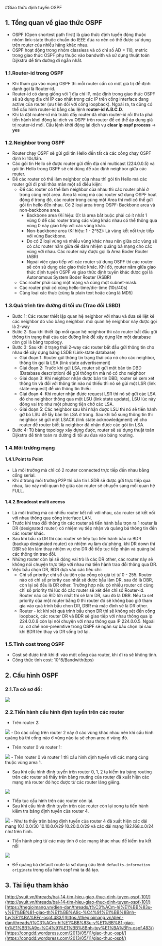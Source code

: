 #Giao thức định tuyến OSPF
## 1. Tổng quan về giao thức OSPF
- OSPF (Open shortest path first) là giao thức định tuyến động thuộc nhóm link-state thuộc chuẩn do IEEE đưa ra nên có thể được sử dụng trên router của nhiều hãng khác nhau.
- OSPF hoạt động trong nhóm classless và có chỉ số AD = 110, metric trong giao thức OSPF phụ thuộc vào bandwith và sử dụng thuật toán Dijkstra để tìm đường đi ngắn nhất.

### 1.1.Router-id trong OSPF
- Khi tham gia vào mạng OSPF thì mỗi router cần có một giá trị để định danh gọi là Router-id.
- Router-id có dạng giống với 1 địa chỉ IP, mặc định trong giao thức OSPF sẽ sử dụng địa chỉ IP cao nhất trong các IP trên cổng interface đang active của router (ưu tiên đối với cổng loopback). Ngoài ra, ta cũng có thể cấu hình router-id bằng câu lệnh **router-id A.B.C.D**.
- Khi ta đặt router-id mà trước đấy router đã nhận router-id rồi thì ta phải tiến hành khởi động lại dịch vụ OSPF trên router để có thể áp dụng giá trị router-id mới. Câu lệnh khởi động lại dịch vụ **clear ip ospf process** -> **yes**

### 1.2.Neighbor trong OSPF
- Router chạy OSPF sẽ gửi gói tin Hello đến tất cả các cổng chạy OSPF định kì 10s/lần.
- Các gói tin Hello sẽ được router gửi đến địa chỉ multicast (224.0.0.5) và gói tin Hello trong OSPF sẽ chỉ dùng để xác định neighbor giữa các router.
- Để các router có thể làm neighbor của nhau thì gói tin Hello mà các router gửi đi phải thỏa mãn một số điều kiện:
	- Để các router có thể làm neighbor của nhau thì các router phải ở trong cùng một area. Area là vùng mà các router sử dụng OSPF hoạt động ở trong đó, các router trong cùng một Area thì mới có thể gửi gói tin hello đến nhau. Có 2 loại area trong OSPF: Backbone area và non-backbone area.
		<ul>
		<li>Backbone area (Kí hiệu: 0): là area bắt buộc phải có ít nhất 1 vùng 0 để các router trong các vùng khác nhau có thể thông qua vùng 0 này giao tiếp với các vùng khác.</li>
		<li>Non-backbone area (Kí hiệu: 1 - 2^52): Là vùng kết nối trực tiếp với vùng Backbone.</li>
		<li>Do có 2 loại vùng và nhiều vùng khác nhau nên giữa các vùng sẽ có các router nằm giữa để đảm nhiệm quảng bá mạng cho các vùng với nhau. Các router này được gọi là Area Boder Router (ABR)</li>
		<li>Ngoài việc giao tiếp với các router sử dụng OSPF thì các router sẽ còn sử dụng các giao thức khác. Khi đó, router nằm giữa giao thức định tuyến OSPF và giao thức định tuyến khác được gọi là Autonomous System Boder Router (ASBR)</li>
		</ul>
	- Các router phải cùng một mạng và cùng một subnet-mask.
	- Các router phải có cùng hello-time/die-time (10s/40s)
	- Cùng loại xác thực (cùng là plain text hoặc cùng là MD5)

### 1.3.Quá trình tìm đường đi tối ưu (Trao đổi LSBD)
- Bước 1: Các router thiết lập quan hệ neighbor với nhau và đưa sẽ liệt kê các neighbor đó vào bảng neighbor. mối quan hệ neighbor này được gọi là 2-way
- Bước 2: Sau khi thiết lập mối quan hệ neighbor thì các router bắt đầu gửi thông tin trạng thái của các đường link để xây dựng lên một database còn gọi là bảng topology.
- Bước 3: Sau khi ở trạng thái 2-way các router bắt đầu gửi thông tin cho nhau để xây dựng bảng LSDB (Link-state database)
	<ul>
	<li>Giai đoạn 1: Router gửi thông tin trạng thái của nó cho các neighbor, thông tin gọi là LSA (link state advertisement)</li>
	<li>Giai đoạn 2: Trước khi gửi LSA, router sẽ gửi một bản tin DBD (Database description) để gửi thông tin mà nó có cho neighbor</li>
	<li>Giai đoạn 3: Khi neighbor nhận được bản tin DBD, router sẽ xem xét thông tin và đối với thông tin nào nó thiếu thì nó sẽ gửi một LSR (link state request) để xin thông tin thiếu</li>
	<li>Giai đoạn 4: Khi router nhận được request LSR thì nó sẽ gửi các LSA đó cho neighbor thông qua một LSU (link state update), LSU lúc này đóng vai trò như một phương tiện chở các LSA.</li>
	<li>Giai đoạn 5: Các neighbor sau khi nhận được LSU thì nó sẽ tiến hành gỡ bỏ LSU để lấy bản tin LSA ở trong. Sau khi bổ sung thông tin thì neighbor sẽ gửi một LSACK (link state acknowledgment) về cho router để router biết là neighbor đã nhận được các gói tin LSA.</li>
	</ul>
- Bước 4: Từ bảng topology xây dựng được, router sẽ sử dụng thuật toán Dijkstra để tính toán ra đường đi tối ưu đưa vào bảng routing.

### 1.4.Môi trường mạng
#### 1.4.1.Point to Point
- Là môi trường mà chỉ có 2 router connected trực tiếp đến nhau bằng cổng serial.
- Khi ở trong môi trường P2P thì bản tin LSDB sẽ được gửi trực tiếp qua nhau, lúc này mối quan hệ giữa các router sẽ chuyển sang mối quan hệ FULL.

#### 1.4.2.Broadcast multi access
- Là môi trường mà có nhiều router kết nối với nhau, các router sẽ kết nối với nhau thông qua cổng interface LAN.
- Trước khi trao đổi thông tin các router sẽ tiến hành bầu trọn ra 1 router là DR (designated router) có nhiệm vụ tiếp nhận và quảng bá thông tin đến các router khác.
- Sau khi bầu ra DR thì các router sẽ tiếp tục tiến hành bầu ra BDR (backup designated router) có nhiệm vụ làm dự phòng, khi DR down thì DBR sẽ lên làm thay nhiệm vụ cho DR để tiếp tục tiếp nhận và quảng bá các thông tin trao đổi.
- Những router còn lại sẽ đóng vai trò là các DR other, các router này sẽ không nói chuyện trực tiếp với nhau mà tiến hành trao đổi thông qua DR.
- Việc bầu chọn DR, BDR dựa vào các tiêu chí:
	- Chỉ số priority: chỉ số ưu tiên của cổng có giá trị từ 0 - 255. Router nào có chỉ số priority cao nhất sẽ được bầu làm DR, sau đó là DBR, còn lại sẽ đều là DR other. Trường hợp nếu có nhiều router có cùng chỉ số priority thì lúc đó các router sẽ xét đến chỉ số Router-id. Router nào có RID lớn nhất thì sẽ làm DR, sau đó là DBR. Nếu ta set priority của một router bằng 0 thì router đó sẽ không bao giờ tham gia vào quá trình bầu chọn DR, DBR mà mặc định sẽ là DR other.
	- Router - id: khi xét quá trình bầu chọn DR thì sẽ không xét đến cổng loopback, các router DR và BDR sẽ giao tiếp với nhau thông qua ip 224.0.0.6 còn lại nói chuyện với nhau thông qua IP 224.0.0.5. Ngoài ra, cơ chế non-preemtive trong OSPF sẽ ngăn sự bầu chọn lại sau khi BDR lên thay và DR sống trở lại.

### 1.5.Tính cost trong OSPF
- Cost sẽ được tính khi đi vào một cổng của router, khi đi ra sẽ không tính.
- Công thức tính cost: 10^8/Bandwith(bps)


## 2. Cấu hình OSPF 
### 2.1.Ta có sơ đồ:
<img src='https://i.imgur.com/FWzUKPO.png'>

### 2.2.Tiến hành cấu hình định tuyến trên các router
- Trên router 2:
<img src='https://i.imgur.com/ArYQZlW.png'>
	- Do các cổng trên router 2 này ở các vùng khác nhau nên khi cấu hình quảng bá thì cổng nào ở vùng nào ta sẽ chọn area ở vùng đó.

- Trên router 0 và router 1:
<img src='https://i.imgur.com/ArYQZlW.png'>
	- Trên router 0 và router 1 thì cấu hình định tuyến với các mạng cùng thuộc vùng area 1.

- Sau khi cấu hình định tuyến trên router 0, 1, 2 ta kiểm tra bảng routing trên các router sẽ thấy trên bảng routing của router đã xuất hiện các mạng mà router đó học được từ các router láng giềng.
<img src='https://i.imgur.com/t8BxExp.png'>

- Tiếp tục cấu hình trên các router còn lại.
- Sau khi cấu hình định tuyến trên các router còn lại xong ta tiến hành kiểm tra bảng định tuyến của router 4.
<img src='https://i.imgur.com/rjG4a6j.png'>
	- Như ta thấy trên bảng định tuyến của router 4 đã xuất hiện các dải mạng 10.1.0.0/30 10.10.0.0/29 10.20.0.0/29 và các dải mạng 192.168.x.0/24 như trên hình.
  
- Tiến hành ping từ các máy tính ở các mạng khác nhau để kiểm tra kết nối
<img src='https://i.imgur.com/RvMIJlY.png'>

- Để quảng bá default route ta sử dụng câu lệnh `defaults-information originate` trong cấu hình ospf mà ta đã tạo.
## 3. Tài liệu tham khảo
[http://svuit.vn/threads/bai-14-tim-hieu-giao-thuc-dinh-tuyen-ospf-101/](http://svuit.vn/threads/bai-14-tim-hieu-giao-thuc-dinh-tuyen-ospf-101/)
[https://thegioimang.vn/dien-dan/threads/t%C3%ACm-hi%E1%BB%83u-v%E1%BB%81-giao-th%E1%BB%A9c-%C4%91%E1%BB%8Bnh-tuy%E1%BA%BFn-ospf.483/](https://thegioimang.vn/dien-dan/threads/t%C3%ACm-hi%E1%BB%83u-v%E1%BB%81-giao-th%E1%BB%A9c-%C4%91%E1%BB%8Bnh-tuy%E1%BA%BFn-ospf.483/)
[https://congdd.wordpress.com/2013/05/11/giao-thuc-ospf/](https://congdd.wordpress.com/2013/05/11/giao-thuc-ospf/)
